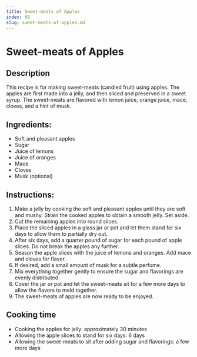 ```yaml
---
title: Sweet-meats of Apples
index: 68
slug: sweet-meats-of-apples.md
---
```


# Sweet-meats of Apples

## Description
This recipe is for making sweet-meats (candied fruit) using apples. The apples are first made into a jelly, and then sliced and preserved in a sweet syrup. The sweet-meats are flavored with lemon juice, orange juice, mace, cloves, and a hint of musk.

## Ingredients:
- Soft and pleasant apples
- Sugar
- Juice of lemons
- Juice of oranges
- Mace
- Cloves
- Musk (optional)

## Instructions:
1. Make a jelly by cooking the soft and pleasant apples until they are soft and mushy. Strain the cooked apples to obtain a smooth jelly. Set aside.
2. Cut the remaining apples into round slices.
3. Place the sliced apples in a glass jar or pot and let them stand for six days to allow them to partially dry out.
4. After six days, add a quarter pound of sugar for each pound of apple slices. Do not break the apples any further.
5. Season the apple slices with the juice of lemons and oranges. Add mace and cloves for flavor.
6. If desired, add a small amount of musk for a subtle perfume.
7. Mix everything together gently to ensure the sugar and flavorings are evenly distributed.
8. Cover the jar or pot and let the sweet-meats sit for a few more days to allow the flavors to meld together.
9. The sweet-meats of apples are now ready to be enjoyed.

## Cooking time
- Cooking the apples for jelly: approximately 30 minutes
- Allowing the apple slices to stand for six days: 6 days
- Allowing the sweet-meats to sit after adding sugar and flavorings: a few more days